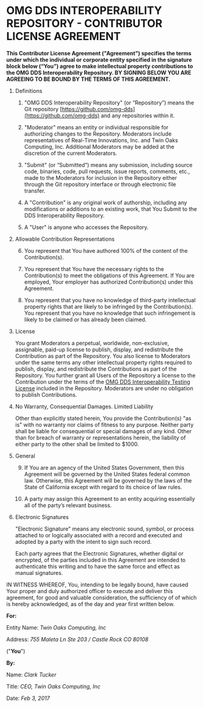 # OMG DDS INTEROPERABILITY REPOSITORY - CONTRIBUTOR LICENSE AGREEMENT

**This Contributor License Agreement ("Agreement") specifies the terms under which the individual or corporate entity specified in the signature block below (“You”) agree to make intellectual property contributions to the OMG DDS Interoperability Repository.   BY SIGNING BELOW YOU ARE AGREEING TO BE BOUND BY THE TERMS OF THIS AGREEMENT.**

1. Definitions

    1. "OMG DDS Interoperability Repository" (or “Repository”) means the Git repository [https://github.com/omg-dds](https://github.com/omg-dds) and any repositories within it.

    2. "Moderator" means an entity or individual responsible for authorizing changes to the Repository.  Moderators include representatives of Real-Time Innovations, Inc. and Twin Oaks Computing, Inc.  Additional Moderators may be added at the discretion of the current Moderators.

    3. "Submit" (or “Submitted”) means any submission, including source code, binaries, code, pull requests, issue reports, comments, etc., made to the Moderators for inclusion in the Repository either through the Git repository interface or through electronic file transfer.   

    4. A "Contribution" is any original work of authorship, including any modifications or additions to an existing work, that You Submit to the DDS Interoperability Repository.

    5. A "User" is anyone who accesses the Repository.

2. Allowable Contribution Representations

    6. You represent that You have authored 100% of the content of the Contribution(s).

    7. You represent that You have the necessary rights to the Contribution(s) to meet the obligations of this Agreement.  If You are employed, Your employer has authorized Contribution(s) under this Agreement.

    8. You represent that you have no knowledge of third-party intellectual property rights that are likely to be infringed by the Contribution(s).  You represent that you have no knowledge that such infringement is likely to be claimed or has already been claimed.

3. License

    You grant Moderators a perpetual, worldwide, non-exclusive, assignable, paid-up license to publish, display, and redistribute the Contribution as part of the Repository.  You also license to Moderators under the same terms any other intellectual property rights required to publish, display, and redistribute the Contributions as part of the Repository.  You further grant all Users of the Repository a license to the Contribution under the terms of the [OMG DDS Interoperability Testing License](../LICENSE.md) included in the Repository.  Moderators are under no obligation to publish Contributions.

4. No Warranty, Consequential Damages.  Limited Liability

    Other than explicitly stated herein, You provide the Contribution(s) "as is" with no warranty nor claims of fitness to any purpose.  Neither party shall be liable for consequential or special damages of any kind.  Other than for breach of warranty or representations herein, the liability of either party to the other shall be limited to $1000.

5. General 

    9. If You are an agency of the United States Government, then this Agreement will be governed by the United States federal common law.  Otherwise, this Agreement will be governed by the laws of the State of California except with regard to its choice of law rules.  

    10. A party may assign this Agreement to an entity acquiring essentially all of the party’s relevant business.

6. Electronic Signatures

    "Electronic Signature" means any electronic sound, symbol, or process attached to or logically associated with a record and executed and adopted by a party with the intent to sign such record.

    Each party agrees that the Electronic Signatures, whether digital or encrypted, of the parties included in this Agreement are intended to authenticate this writing and to have the same force and effect as manual signatures.


IN WITNESS WHEREOF, You, intending to be legally bound, have caused Your proper and duly authorized officer to execute and deliver this agreement, for good and valuable consideration, the sufficiency of of which is hereby acknowledged, as of the day and year first written below.  

**For:**

Entity Name:  _Twin Oaks Computing, Inc_

Address:      _755 Maleta Ln Ste 203 / Castle Rock CO 80108_

 ("**You**")

**By:**							

Name: _Clark Tucker_

Title: _CEO, Twin Oaks Computing, Inc_

Date: _Feb 3, 2017_

